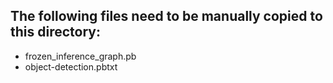 ## The following files need to be manually copied to this directory:

 - frozen_inference_graph.pb
 - object-detection.pbtxt
